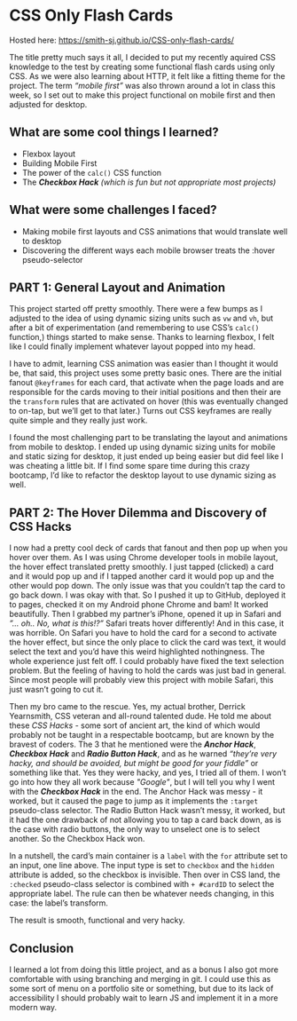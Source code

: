 # CSS Only Flash Cards

Hosted here: https://smith-sj.github.io/CSS-only-flash-cards/

The title pretty much says it all, I decided to put my recently aquired CSS knowledge to the test by creating some functional flash cards using only CSS. As we were also learning about HTTP, it felt like a fitting theme for the project. The term *“mobile first”* was also thrown around a lot in class this week, so I set out to make this project functional on mobile first and then adjusted for desktop. 

## What are some cool things I learned?

- Flexbox layout
- Building Mobile First
- The power of the `calc()` CSS function
- The ***Checkbox Hack*** *(which is fun but not appropriate most projects)*


## What were some challenges I faced?

- Making mobile first layouts and CSS animations that would translate well to desktop
- Discovering the different ways each mobile browser treats the :hover pseudo-selector

## PART 1: General Layout and Animation

This project started off pretty smoothly. There were a few bumps as I adjusted to the idea of using dynamic sizing units such as `vw` and `vh`, but after a bit of experimentation (and remembering to use CSS’s `calc()` function,) things started to make sense. Thanks to learning flexbox, I felt like I could finally implement whatever layout popped into my head.

I have to admit, learning CSS animation was easier than I thought it would be, that said, this project uses some pretty basic ones. There are the initial fanout `@keyframes` for each card, that activate when the page loads and are responsible for the cards moving to their initial positions and then their are the `transform` rules that are activated on hover (this was eventually changed to on-tap, but we’ll get to that later.) Turns out CSS keyframes are really quite simple and they really just work.

I found the most challenging part to be translating the layout and animations from mobile to desktop. I ended up using dynamic sizing units for mobile and static sizing for desktop, it just ended up being easier but did feel like I was cheating a little bit. If I find some spare time during this crazy bootcamp, I’d like to refactor the desktop layout to use dynamic sizing as well.

## PART 2: The Hover Dilemma and Discovery of CSS Hacks

I now had a pretty cool deck of cards that fanout and then pop up when you hover over them. As I was using Chrome developer tools in mobile layout, the hover effect translated pretty smoothly. I just tapped (clicked) a card and it would pop up and if I tapped another card it would pop up and the other would pop down. The only issue was that you couldn’t tap the card to go back down. I was okay with that. So I pushed it up to GitHub, deployed it to pages, checked it on my Android phone Chrome and bam! It worked beautifully. Then I grabbed my partner’s iPhone, opened it up in Safari and *”… oh.. No, what is this!?”* Safari treats hover differently! And in this case, it was horrible. On Safari you have to hold the card for a second to activate the hover effect, but since the only place to click the card was text, it would select the text and you’d have this weird highlighted nothingness. The whole experience just felt off. I could probably have fixed the text selection problem. But the feeling of having to hold the cards was just bad in general. Since most people will probably view this project with mobile Safari, this just wasn’t going to cut it.

Then my bro came to the rescue. Yes, my actual brother, Derrick Yearnsmith,  CSS veteran and all-round talented dude. He told me about these *CSS Hacks* - some sort of ancient art, the kind of which would probably not be taught in a respectable bootcamp, but are known by the bravest of coders. The 3 that he mentioned were the ***Anchor Hack***, ***Checkbox Hack*** and ***Radio Button Hack***, and as he warned *“they’re very hacky, and should be avoided, but might be good for your fiddle”* or something like that. Yes they were hacky, and yes, I tried all of them. I won’t go into how they all work because *"Google"*, but I will tell you why I went with the ***Checkbox Hack*** in the end. The Anchor Hack was messy - it worked, but it caused the page to jump as it implements the `:target` pseudo-class selector. The Radio Button Hack wasn’t messy, it worked, but it had the one drawback of not allowing you to tap a card back down, as is the case with radio buttons, the only way to unselect one is to select another. So the Checkbox Hack won.

In a nutshell, the card’s main container is a `label` with the `for` attribute set to an input, one line above. The input type is set to `checkbox` and the `hidden` attribute is added, so the checkbox is invisible. Then over in CSS land, the `:checked` pseudo-class selector is combined with `+ #cardID` to select the appropriate label. The rule can then be whatever needs changing, in this case: the label’s transform.

The result is smooth, functional and very hacky.

## Conclusion

I learned a lot from doing this little project, and as a bonus I also got more comfortable with using branching and merging in git. I could use this as some sort of menu on a portfolio site or something, but due to its lack of accessibility I should probably wait to learn JS and implement it in a more modern way.
